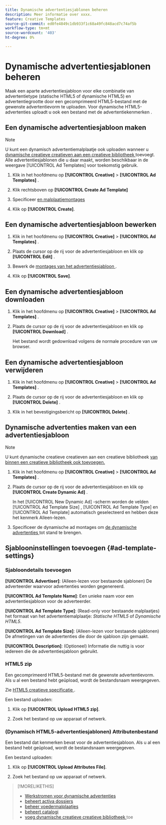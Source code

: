 ```yaml
---
title: Dynamische advertentiesjablonen beheren
description: Meer informatie over xxxx.
feature: Creative Templates
source-git-commit: ed0fe4849c1db933f1c68a49fc848acd7c74af5b
workflow-type: tm+mt
source-wordcount: '403'
ht-degree: 0%

---
```


# Dynamische advertentiesjablonen beheren

Maak een aparte advertentiesjabloon voor elke combinatie van advertentietype (statische HTML5 of dynamische HTML5) en advertentiegrootte door een gecomprimeerd HTML5-bestand met de gewenste advertentievorm te uploaden. Voor dynamische HTML5-advertenties uploadt u ook een bestand met de advertentiekenmerken <!-- more clarification? --> .

<!-- add this where/how?: You can use the same feed template for multiple ad templates. -->

<!-- EXPLAIN MORE:  Is this like repropagating a feed file through a template, or can you just change some things? Is generating an ad template a one-time thing, using the existing feed file, but you might later update the file and re-propagation doesn't happen automatically? Clarify the use cases for each.-->

## Een dynamische advertentiesjabloon maken

>[!NOTE]
>
>U kunt een dynamisch advertentiemalplaatje ook uploaden wanneer u [ dynamische creatieve creatieven aan een creatieve bibliotheek ](/help/creative/creative-libraries/creative-add-dynamic.md) toevoegt. Alle advertentiesjablonen die u daar maakt, worden beschikbaar in de weergave [!UICONTROL Ad Templates] voor toekomstig gebruik.

1. Klik in het hoofdmenu op **[!UICONTROL Creative]** > **[!UICONTROL Ad Templates]** .

1. Klik rechtsboven op **[!UICONTROL Create Ad Template]**

1. Specificeer [ en malplaatjemontages ](#ad-template-settings)

1. Klik op **[!UICONTROL Create]**.

## Een dynamische advertentiesjabloon bewerken

1. Klik in het hoofdmenu op **[!UICONTROL Creative]** > **[!UICONTROL Ad Templates]** .

1. Plaats de cursor op de rij voor de advertentiesjabloon en klik op **[!UICONTROL Edit]** .

1. Bewerk de [ montages van het advertentiesjabloon ](#ad-template-settings).

1. Klik op **[!UICONTROL Save]**.

## Een dynamische advertentiesjabloon downloaden

<!-- Explain more about what this contains and the format:  Downloaded ad templates are compressed (zipped) files that include XXX as TDF files and the uploaded HTML5 (and attributes?) data. You can open the TDF file in a text editor. -->

1. Klik in het hoofdmenu op **[!UICONTROL Creative]** > **[!UICONTROL Ad Templates]** .

1. Plaats de cursor op de rij voor de advertentiesjabloon en klik op **[!UICONTROL Download]** .

   Het bestand wordt gedownload volgens de normale procedure van uw browser.

## Een dynamische advertentiesjabloon verwijderen

1. Klik in het hoofdmenu op **[!UICONTROL Creative]** > **[!UICONTROL Ad Templates]** .

1. Plaats de cursor op de rij voor de advertentiesjabloon en klik op **[!UICONTROL Delete]** .

1. Klik in het bevestigingsbericht op **[!UICONTROL Delete]** . <!-- Confirm -->

## Dynamische advertenties maken van een advertentiesjabloon

>[!NOTE]
>
>U kunt dynamische creatieve creatieven aan een creatieve bibliotheek [ van binnen een creatieve bibliotheek ook toevoegen.](/help/creative/creative-libraries/creative-add-dynamic.md)

1. Klik in het hoofdmenu op **[!UICONTROL Creative]** > **[!UICONTROL Ad Templates]** .

1. Plaats de cursor op de rij voor de advertentiesjabloon en klik op **[!UICONTROL Create Dynamic Ad]** .

   In het [!UICONTROL New Dynamic Ad] -scherm worden de velden [!UICONTROL Ad Template Size] , [!UICONTROL Ad Template Type] en [!UICONTROL Ad Template] automatisch geselecteerd en hebben deze het kenmerk Alleen-lezen.

1. Specificeer de dynamische ad montages om [ de dynamische advertenties ](/help/creative/creative-libraries/creative-add-dynamic.md) tot stand te brengen.

## Sjablooninstellingen toevoegen {#ad-template-settings}

### Sjabloondetails toevoegen

**[!UICONTROL Advertiser]**: (Alleen-lezen voor bestaande sjablonen) De adverteerder waarvoor advertenties worden gegenereerd.

**[!UICONTROL Ad Template Name]**: Een unieke naam voor een advertentiesjabloon voor de adverteerder.

**[!UICONTROL Ad Template Type]**: (Read-only voor bestaande malplaatjes) het formaat van het advertentiemalplaatje: *Statische HTML5* of *Dynamische HTML5*.

**[!UICONTROL Ad Template Size]**: (Alleen-lezen voor bestaande sjablonen) De afmetingen van de advertenties die door de sjabloon zijn gemaakt.

**[!UICONTROL Description]**: (Optioneel) Informatie die nuttig is voor iedereen die de advertentiesjabloon gebruikt.

<!-- I don't see this on 9/24:

### (Static HTML5 ad templates) Click Tags

**\[Click Tag Parameter\]**: The click tag parameters to allow click-tracking redirects from ads created using the ad template. To add a parameter, click **[!UICONTROL + Add More]** and enter an additional parameter. You can include up to five parameters.

-->

### HTML5 zip

Een gecomprimeerd HTML5-bestand met de gewenste advertentievorm. Als u al een bestand hebt geüpload, wordt de bestandsnaam weergegeven.

Zie [ HTML5 creatieve specificatie ](/help/creative/creative-libraries/html5-creative-specification.md).

Een bestand uploaden:

1. Klik op **[!UICONTROL Upload HTML5 zip]**.

1. Zoek het bestand op uw apparaat of netwerk.

### (Dynamisch HTML5-advertentiesjablonen) Attributenbestand

<!-- EXPLAIN -->Een bestand dat kenmerken bevat voor de advertentiesjabloon. Als u al een bestand hebt geüpload, wordt de bestandsnaam weergegeven.

<!-- Add specs for this file type -->

Een bestand uploaden:

1. Klik op **[!UICONTROL Upload Attributes File]**.

1. Zoek het bestand op uw apparaat of netwerk.

>[!MORELIKETHIS]
>
>* [ Werkstromen voor dynamische advertenties ](/help/creative/introduction/workflow-dynamic-ads.md)
>* [ beheert activa dossiers ](/help/creative/feeds/asset-manage.md)
>* [ beheer voedermalplaatjes ](/help/creative/feeds/feed-template-manage.md)
>* [ beheert catalogi ](/help/creative/feeds/catalog-manage.md)
>* [ voeg dynamische creatieve creatieve bibliotheek ](/help/creative/creative-libraries/creative-add-dynamic.md) toe

